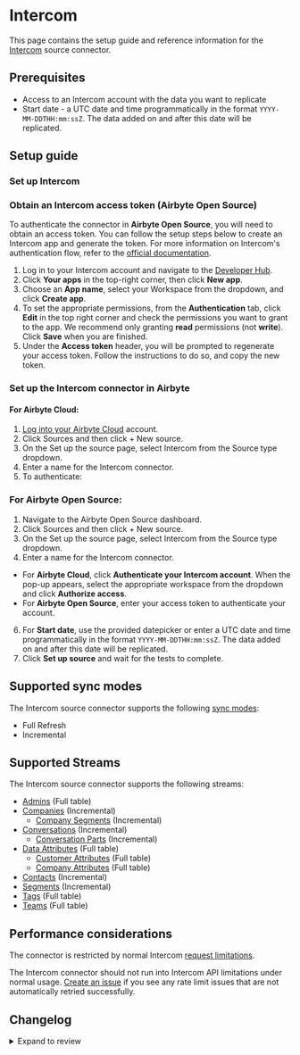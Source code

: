 # Intercom

<HideInUI>

This page contains the setup guide and reference information for the [Intercom](https://developers.intercom.com/) source connector.

</HideInUI>

## Prerequisites

- Access to an Intercom account with the data you want to replicate
- Start date - a UTC date and time programmatically in the format `YYYY-MM-DDTHH:mm:ssZ`. The data added on and after this date will be replicated.

## Setup guide

### Set up Intercom

<!-- env:oss -->

### Obtain an Intercom access token (Airbyte Open Source)

To authenticate the connector in **Airbyte Open Source**, you will need to obtain an access token. You can follow the setup steps below to create an Intercom app and generate the token. For more information on Intercom's authentication flow, refer to the [official documentation](https://developers.intercom.com/building-apps/docs/authentication-types).

1. Log in to your Intercom account and navigate to the [Developer Hub](https://developers.intercom.com/).
2. Click **Your apps** in the top-right corner, then click **New app**.
3. Choose an **App name**, select your Workspace from the dropdown, and click **Create app**.
4. To set the appropriate permissions, from the **Authentication** tab, click **Edit** in the top right corner and check the permissions you want to grant to the app. We recommend only granting **read** permissions (not **write**). Click **Save** when you are finished.
5. Under the **Access token** header, you will be prompted to regenerate your access token. Follow the instructions to do so, and copy the new token.

<!-- /env:oss -->

### Set up the Intercom connector in Airbyte

#### For Airbyte Cloud:

1. [Log into your Airbyte Cloud](https://cloud.airbyte.com/workspaces) account.
2. Click Sources and then click + New source.
3. On the Set up the source page, select Intercom from the Source type dropdown.
4. Enter a name for the Intercom connector.
5. To authenticate:

<!-- env:cloud -->

<!-- env:oss -->
### For Airbyte Open Source:

1. Navigate to the Airbyte Open Source dashboard.
2. Click Sources and then click + New source.
3. On the Set up the source page, select Intercom from the Source type dropdown.
4. Enter a name for the Intercom connector.
<!-- /env:oss -->

- For **Airbyte Cloud**, click **Authenticate your Intercom account**. When the pop-up appears, select the appropriate workspace from the dropdown and click **Authorize access**.
  <!-- /env:cloud -->
  <!-- env:oss -->
- For **Airbyte Open Source**, enter your access token to authenticate your account.
<!-- /env:oss -->

6. For **Start date**, use the provided datepicker or enter a UTC date and time programmatically in the format `YYYY-MM-DDTHH:mm:ssZ`. The data added on and after this date will be replicated.
7. Click **Set up source** and wait for the tests to complete.

## Supported sync modes

The Intercom source connector supports the following [sync modes](https://docs.airbyte.com/cloud/core-concepts/#connection-sync-modes):

- Full Refresh
- Incremental

## Supported Streams

The Intercom source connector supports the following streams:

- [Admins](https://developers.intercom.com/docs/references/2.10/rest-api/api.intercom.io/admins/listadmins) \(Full table\)
- [Companies](https://developers.intercom.com/intercom-api-reference/reference/listallcompanies) \(Incremental\)
  - [Company Segments](https://developers.intercom.com/intercom-api-reference/reference/listattachedsegmentsforcompanies) \(Incremental\)
- [Conversations](https://developers.intercom.com/docs/references/2.9/rest-api/api.intercom.io/conversations/listconversations) \(Incremental\)
  - [Conversation Parts](https://developers.intercom.com/docs/references/2.10/rest-api/api.intercom.io/conversations/retrieveconversation) \(Incremental\)
- [Data Attributes](https://developers.intercom.com/docs/references/2.10/rest-api/api.intercom.io/data-attributes/lisdataattributes) \(Full table\)
  - [Customer Attributes](https://developers.intercom.com/docs/references/2.10/rest-api/api.intercom.io/data-attributes/lisdataattributes) \(Full table\)
  - [Company Attributes](https://developers.intercom.com/docs/references/2.10/rest-api/api.intercom.io/data-attributes/lisdataattributes) \(Full table\)
- [Contacts](https://developers.intercom.com/docs/references/2.10/rest-api/api.intercom.io/contacts/listcontacts) \(Incremental\)
- [Segments](https://developers.intercom.com/intercom-api-reference/reference/listsegments) \(Incremental\)
- [Tags](https://developers.intercom.com/intercom-api-reference/reference/listtags) \(Full table\)
- [Teams](https://developers.intercom.com/intercom-api-reference/reference/listteams) \(Full table\)

## Performance considerations

The connector is restricted by normal Intercom [request limitations](https://developers.intercom.com/intercom-api-reference/reference/rate-limiting).

The Intercom connector should not run into Intercom API limitations under normal usage. [Create an issue](https://github.com/airbytehq/airbyte/issues) if you see any rate limit issues that are not automatically retried successfully.

## Changelog

<details>
  <summary>Expand to review</summary>

| Version    | Date       | Pull Request                                             | Subject                                                                                                                          |
|:-----------|:-----------|:---------------------------------------------------------|:---------------------------------------------------------------------------------------------------------------------------------|
| 0.13.12 | 2025-10-15 | [68113](https://github.com/airbytehq/airbyte/pull/68113) | Update CDKv7.3.5 |
| 0.13.11 | 2025-10-14 | [67933](https://github.com/airbytehq/airbyte/pull/67933) | Update dependencies |
| 0.13.10 | 2025-10-07 | [67364](https://github.com/airbytehq/airbyte/pull/67364) | Update dependencies |
| 0.13.9 | 2025-10-06 | [67104](https://github.com/airbytehq/airbyte/pull/67104) | Increase Heartbeat Timeout to Account for cursor based streams with client side incremental and large record counts for a given day. |
| 0.13.8 | 2025-09-30 | [66789](https://github.com/airbytehq/airbyte/pull/66789) | Update dependencies |
| 0.13.7 | 2025-09-25 | [66665](https://github.com/airbytehq/airbyte/pull/66665) | Fix Typo on Error Message |
| 0.13.6 | 2025-09-09 | [66056](https://github.com/airbytehq/airbyte/pull/66056) | Update dependencies |
| 0.13.5 | 2025-08-23 | [65374](https://github.com/airbytehq/airbyte/pull/65374) | Update dependencies |
| 0.13.4 | 2025-08-09 | [63523](https://github.com/airbytehq/airbyte/pull/63523) | Update dependencies |
| 0.13.3 | 2025-07-12 | [63155](https://github.com/airbytehq/airbyte/pull/63155) | Update dependencies |
| 0.13.2 | 2025-07-05 | [62592](https://github.com/airbytehq/airbyte/pull/62592) | Update dependencies |
| 0.13.1 | 2025-06-28 | [54308](https://github.com/airbytehq/airbyte/pull/54308) | Update dependencies |
| 0.13.0 | 2025-06-25 | [62069](https://github.com/airbytehq/airbyte/pull/62069) | Promoting release candidate 0.13.0-rc.5 to a main version. |
| 0.13.0-rc.5 | 2025-06-11| [61506](https://github.com/airbytehq/airbyte/pull/61506) |  Add better error handling for companies stream, update SDM, & add advanced_auth |
| 0.13.0-rc.4 | 2025-05-15| [60235](https://github.com/airbytehq/airbyte/pull/60235) |  Add required custom paginator for 'companies' stream & Fix 500s on `Tickets` stream. |
| 0.13.0-rc.3 | 2025-05-09| [55829](https://github.com/airbytehq/airbyte/pull/55829) |  Fix pagination for `conversations`, `tickets`, `companies` & `contacts` and cleanup manifest|
| 0.13.0-rc.2 | 2025-04-08 | [57524](https://github.com/airbytehq/airbyte/pull/57524) | Use global state and pass state to parent streams for conversation_parts and company_segments                                    |
| 0.13.0-rc.1 | 2025-02-22 | [53187](https://github.com/airbytehq/airbyte/pull/53187) | Update with latest CDK features, remove custom incremental sync components, update schema for conversation_parts  |
| 0.12.2 | 2025-02-15 | [53835](https://github.com/airbytehq/airbyte/pull/53835) | Update dependencies |
| 0.12.1 | 2025-02-08 | [53257](https://github.com/airbytehq/airbyte/pull/53257) | Update dependencies |
| 0.12.0 | 2025-02-03 | [52687](https://github.com/airbytehq/airbyte/pull/52687) | New stream Tickets |
| 0.11.0 | 2025-02-03 | [51619](https://github.com/airbytehq/airbyte/pull/51619) | Upgrade API version to 2.11, add ai_agent_participated and ai_agent fields conversations stream schema |
| 0.10.1 | 2025-02-01 | [49212](https://github.com/airbytehq/airbyte/pull/49212) | Update dependencies |
| 0.10.0 | 2025-01-24 | [52132](https://github.com/airbytehq/airbyte/pull/52132) | Fix incremental sync |
| 0.9.0 | 2025-01-15 | [51570](https://github.com/airbytehq/airbyte/pull/51570) | Promoting release candidate 0.9.0-rc.2 to a main version. |
| 0.9.0-rc.2 | 2025-01-13 | [49936](https://github.com/airbytehq/airbyte/pull/49936) | Incremental substream fixes                                                                                                      |
| 0.9.0-rc.1 | 2024-12-17 | [47240](https://github.com/airbytehq/airbyte/pull/47240) | Migrate to manifest-only format                                                                                                  |
| 0.8.3      | 2024-12-12 | [48979](https://github.com/airbytehq/airbyte/pull/48979) | Update dependencies                                                                                                              |
| 0.8.2      | 2024-10-29 | [47919](https://github.com/airbytehq/airbyte/pull/47919) | Update dependencies                                                                                                              |
| 0.8.1      | 2024-10-28 | [47537](https://github.com/airbytehq/airbyte/pull/47537) | Update dependencies                                                                                                              |
| 0.8.0      | 2024-10-23 | [46658](https://github.com/airbytehq/airbyte/pull/46658) | Add `lookback_window` to the source specification                                                                                |
| 0.7.5      | 2024-10-21 | [47120](https://github.com/airbytehq/airbyte/pull/47120) | Update dependencies                                                                                                              |
| 0.7.4      | 2024-10-12 | [46831](https://github.com/airbytehq/airbyte/pull/46831) | Update dependencies                                                                                                              |
| 0.7.3      | 2024-10-05 | [46447](https://github.com/airbytehq/airbyte/pull/46447) | Update dependencies                                                                                                              |
| 0.7.2      | 2024-09-28 | [45279](https://github.com/airbytehq/airbyte/pull/45279) | Update dependencies                                                                                                              |
| 0.7.1      | 2024-08-31 | [44966](https://github.com/airbytehq/airbyte/pull/44966) | Update dependencies                                                                                                              |
| 0.7.0      | 2024-08-29 | [44911](https://github.com/airbytehq/airbyte/pull/44911) | Migrate to CDK v4                                                                                                                |
| 0.6.21     | 2024-08-24 | [44672](https://github.com/airbytehq/airbyte/pull/44672) | Update dependencies                                                                                                              |
| 0.6.20     | 2024-08-17 | [44296](https://github.com/airbytehq/airbyte/pull/44296) | Update dependencies                                                                                                              |
| 0.6.19     | 2024-08-12 | [43878](https://github.com/airbytehq/airbyte/pull/43878) | Update dependencies                                                                                                              |
| 0.6.18     | 2024-08-10 | [43500](https://github.com/airbytehq/airbyte/pull/43500) | Update dependencies                                                                                                              |
| 0.6.17     | 2024-08-03 | [43276](https://github.com/airbytehq/airbyte/pull/43276) | Update dependencies                                                                                                              |
| 0.6.16     | 2024-07-29 | [42094](https://github.com/airbytehq/airbyte/pull/42094) | Use latest CDK, raise config error on `Active subscription needed` error and transient errors for `Companies` stream.            |
| 0.6.15     | 2024-07-27 | [42654](https://github.com/airbytehq/airbyte/pull/42654) | Update dependencies                                                                                                              |
| 0.6.14     | 2024-07-20 | [42262](https://github.com/airbytehq/airbyte/pull/42262) | Update dependencies                                                                                                              |
| 0.6.13     | 2024-07-13 | [41712](https://github.com/airbytehq/airbyte/pull/41712) | Update dependencies                                                                                                              |
| 0.6.12     | 2024-07-10 | [41356](https://github.com/airbytehq/airbyte/pull/41356) | Update dependencies                                                                                                              |
| 0.6.11     | 2024-07-09 | [41112](https://github.com/airbytehq/airbyte/pull/41112) | Update dependencies                                                                                                              |
| 0.6.10     | 2024-07-06 | [40878](https://github.com/airbytehq/airbyte/pull/40878) | Update dependencies                                                                                                              |
| 0.6.9      | 2024-06-25 | [40428](https://github.com/airbytehq/airbyte/pull/40428) | Update dependencies                                                                                                              |
| 0.6.8      | 2024-06-22 | [39951](https://github.com/airbytehq/airbyte/pull/39951) | Update dependencies                                                                                                              |
| 0.6.7      | 2024-06-06 | [39286](https://github.com/airbytehq/airbyte/pull/39286) | [autopull] Upgrade base image to v1.2.2                                                                                          |
| 0.6.6      | 2024-05-24 | [38626](https://github.com/airbytehq/airbyte/pull/38626) | Add step granularity for activity logs stream                                                                                    |
| 0.6.5      | 2024-04-19 | [36644](https://github.com/airbytehq/airbyte/pull/36644) | Updating to 0.80.0 CDK                                                                                                           |
| 0.6.4      | 2024-04-12 | [36644](https://github.com/airbytehq/airbyte/pull/36644) | Schema descriptions                                                                                                              |
| 0.6.3      | 2024-03-23 | [36414](https://github.com/airbytehq/airbyte/pull/36414) | Fixed `pagination` regression bug for `conversations` stream                                                                     |
| 0.6.2      | 2024-03-22 | [36277](https://github.com/airbytehq/airbyte/pull/36277) | Fixed the bug for `conversations` stream failed due to `404 - User Not Found`, when the `2.10` API version is used               |
| 0.6.1      | 2024-03-18 | [36232](https://github.com/airbytehq/airbyte/pull/36232) | Fixed the bug caused the regression when setting the `Intercom-Version` header, updated the source to use the latest CDK version |
| 0.6.0      | 2024-02-12 | [35176](https://github.com/airbytehq/airbyte/pull/35176) | Update the connector to use `2.10` API version                                                                                   |
| 0.5.1      | 2024-02-12 | [35148](https://github.com/airbytehq/airbyte/pull/35148) | Manage dependencies with Poetry                                                                                                  |
| 0.5.0      | 2024-02-09 | [35063](https://github.com/airbytehq/airbyte/pull/35063) | Add missing fields for mutiple streams                                                                                           |
| 0.4.0      | 2024-01-11 | [33882](https://github.com/airbytehq/airbyte/pull/33882) | Add new stream `Activity Logs`                                                                                                   |
| 0.3.2      | 2023-12-07 | [33223](https://github.com/airbytehq/airbyte/pull/33223) | Ignore 404 error for `Conversation Parts`                                                                                        |
| 0.3.1      | 2023-10-19 | [31599](https://github.com/airbytehq/airbyte/pull/31599) | Base image migration: remove Dockerfile and use the python-connector-base image                                                  |
| 0.3.0      | 2023-05-25 | [29598](https://github.com/airbytehq/airbyte/pull/29598) | Update custom components to make them compatible with latest cdk version, simplify logic, update schemas                         |
| 0.2.1      | 2023-05-25 | [26571](https://github.com/airbytehq/airbyte/pull/26571) | Remove authSpecification from spec.json in favour of advancedAuth                                                                |
| 0.2.0      | 2023-04-05 | [23013](https://github.com/airbytehq/airbyte/pull/23013) | Migrated to Low-code (YAML Frramework)                                                                                           |
| 0.1.33     | 2023-03-20 | [22980](https://github.com/airbytehq/airbyte/pull/22980) | Specified date formatting in specification                                                                                       |
| 0.1.32     | 2023-02-27 | [22095](https://github.com/airbytehq/airbyte/pull/22095) | Extended `Contacts` schema adding `opted_out_subscription_types` property                                                        |
| 0.1.31     | 2023-02-17 | [23152](https://github.com/airbytehq/airbyte/pull/23152) | Add `TypeTransformer` to stream `companies`                                                                                      |
| 0.1.30     | 2023-01-27 | [22010](https://github.com/airbytehq/airbyte/pull/22010) | Set `AvailabilityStrategy` for streams explicitly to `None`                                                                      |
| 0.1.29     | 2022-10-31 | [18681](https://github.com/airbytehq/airbyte/pull/18681) | Define correct version for airbyte-cdk~=0.2                                                                                      |
| 0.1.28     | 2022-10-20 | [18216](https://github.com/airbytehq/airbyte/pull/18216) | Use airbyte-cdk~=0.2.0 with SQLite caching                                                                                       |
| 0.1.27     | 2022-08-28 | [17326](https://github.com/airbytehq/airbyte/pull/17326) | Migrate to per-stream states                                                                                                     |
| 0.1.26     | 2022-08-18 | [16540](https://github.com/airbytehq/airbyte/pull/16540) | Fix JSON schema                                                                                                                  |
| 0.1.25     | 2022-08-18 | [15681](https://github.com/airbytehq/airbyte/pull/15681) | Update Intercom API to v 2.5                                                                                                     |
| 0.1.24     | 2022-07-21 | [14924](https://github.com/airbytehq/airbyte/pull/14924) | Remove `additionalProperties` field from schemas                                                                                 |
| 0.1.23     | 2022-07-19 | [14830](https://github.com/airbytehq/airbyte/pull/14830) | Added `checkpoint_interval` for Incremental streams                                                                              |
| 0.1.22     | 2022-07-09 | [14554](https://github.com/airbytehq/airbyte/pull/14554) | Fixed `conversation_parts` stream schema definition                                                                              |
| 0.1.21     | 2022-07-05 | [14403](https://github.com/airbytehq/airbyte/pull/14403) | Refactored  `Conversations`, `Conversation Parts`, `Company Segments` to increase performance                                    |
| 0.1.20     | 2022-06-24 | [14099](https://github.com/airbytehq/airbyte/pull/14099) | Extended `Contacts` stream schema with `sms_consent`,`unsubscribe_from_sms` properties                                           |
| 0.1.19     | 2022-05-25 | [13204](https://github.com/airbytehq/airbyte/pull/13204) | Fixed `conversation_parts` stream schema definition                                                                              |
| 0.1.18     | 2022-05-04 | [12482](https://github.com/airbytehq/airbyte/pull/12482) | Update input configuration copy                                                                                                  |
| 0.1.17     | 2022-04-29 | [12374](https://github.com/airbytehq/airbyte/pull/12374) | Fixed filtering of conversation_parts                                                                                            |
| 0.1.16     | 2022-03-23 | [11206](https://github.com/airbytehq/airbyte/pull/11206) | Added conversation_id field to conversation_part records                                                                         |
| 0.1.15     | 2022-03-22 | [11176](https://github.com/airbytehq/airbyte/pull/11176) | Correct `check_connection` URL                                                                                                   |
| 0.1.14     | 2022-03-16 | [11208](https://github.com/airbytehq/airbyte/pull/11208) | Improve 'conversations' incremental sync speed                                                                                   |
| 0.1.13     | 2022-01-14 | [9513](https://github.com/airbytehq/airbyte/pull/9513)   | Added handling of scroll param when it expired                                                                                   |
| 0.1.12     | 2021-12-14 | [8429](https://github.com/airbytehq/airbyte/pull/8429)   | Updated fields and descriptions                                                                                                  |
| 0.1.11     | 2021-12-13 | [8685](https://github.com/airbytehq/airbyte/pull/8685)   | Remove time.sleep for rate limit                                                                                                 |
| 0.1.10     | 2021-12-10 | [8637](https://github.com/airbytehq/airbyte/pull/8637)   | Fix 'conversations' order and sorting. Correction of the companies stream                                                        |
| 0.1.9      | 2021-12-03 | [8395](https://github.com/airbytehq/airbyte/pull/8395)   | Fix backoff of 'companies' stream                                                                                                |
| 0.1.8      | 2021-11-09 | [7060](https://github.com/airbytehq/airbyte/pull/7060)   | Added oauth support                                                                                                              |
| 0.1.7      | 2021-11-08 | [7499](https://github.com/airbytehq/airbyte/pull/7499)   | Remove base-python dependencies                                                                                                  |
| 0.1.6      | 2021-10-07 | [6879](https://github.com/airbytehq/airbyte/pull/6879)   | Corrected pagination for contacts                                                                                                |
| 0.1.5      | 2021-09-28 | [6082](https://github.com/airbytehq/airbyte/pull/6082)   | Corrected android\_last\_seen\_at field data type in schemas                                                                     |
| 0.1.4      | 2021-09-20 | [6087](https://github.com/airbytehq/airbyte/pull/6087)   | Corrected updated\_at field data type in schemas                                                                                 |
| 0.1.3      | 2021-09-08 | [5908](https://github.com/airbytehq/airbyte/pull/5908)   | Corrected timestamp and arrays in schemas                                                                                        |
| 0.1.2      | 2021-08-19 | [5531](https://github.com/airbytehq/airbyte/pull/5531)   | Corrected pagination                                                                                                             |
| 0.1.1      | 2021-07-31 | [5123](https://github.com/airbytehq/airbyte/pull/5123)   | Corrected rate limit                                                                                                             |
| 0.1.0      | 2021-07-19 | [4676](https://github.com/airbytehq/airbyte/pull/4676)   | Release Intercom CDK Connector                                                                                                   |
</details>